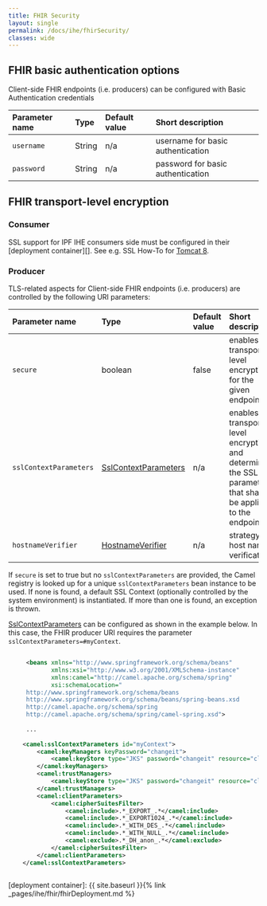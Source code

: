 ```yaml
---
title: FHIR Security
layout: single
permalink: /docs/ihe/fhirSecurity/
classes: wide
---
```


## FHIR basic authentication options

Client-side FHIR endpoints (i.e. producers) can be configured with Basic Authentication credentials

| Parameter name   | Type       | Default value | Short description                    |
|:-----------------|:-----------|:--------------|:------------------------------------ |
| `username`       | String     | n/a           | username for basic authentication    |
| `password`       | String     | n/a           | password for basic authentication    |


## FHIR transport-level encryption

### Consumer

SSL support for IPF IHE consumers side must be configured in their [deployment container][].
See e.g. SSL How-To for [Tomcat 8](https://tomcat.apache.org/tomcat-8.5-doc/ssl-howto.html).

### Producer

TLS-related aspects for Client-side FHIR endpoints (i.e. producers) are controlled by the following URI parameters:

| Parameter name         | Type                     | Default value | Short description                                                                    |
|:-----------------------|:-------------------------|:--------------|:-------------------------------------------------------------------------------------|
| `secure`               | boolean                  | false         | enables transport-level encryption for the given endpoint |
| `sslContextParameters` | [SslContextParameters]   | n/a           | enables transport-level encryption and determines the SSL parameters that shall be applied to the endpoint |
| `hostnameVerifier`     | [HostnameVerifier]       | n/a           | strategy for host name verification |

If `secure` is set to true but no `sslContextParameters` are provided, the Camel registry is looked up for 
a unique `sslContextParameters` bean instance to be used. If none is found, a default SSL Context (optionally controlled by the system environment) 
is instantiated. If more than one is found, an exception is thrown.


[SslContextParameters] can be configured as shown in the example below. In this case, the FHIR producer URI requires 
the parameter `sslContextParameters=#myContext`.

```xml

     <beans xmlns="http://www.springframework.org/schema/beans"
            xmlns:xsi="http://www.w3.org/2001/XMLSchema-instance"
            xmlns:camel="http://camel.apache.org/schema/spring"
            xsi:schemaLocation="
     http://www.springframework.org/schema/beans
     http://www.springframework.org/schema/beans/spring-beans.xsd
     http://camel.apache.org/schema/spring
     http://camel.apache.org/schema/spring/camel-spring.xsd">
     
     ...
     
    <camel:sslContextParameters id="myContext">
        <camel:keyManagers keyPassword="changeit">
            <camel:keyStore type="JKS" password="changeit" resource="client.jks"/>
        </camel:keyManagers>
        <camel:trustManagers>
            <camel:keyStore type="JKS" password="changeit" resource="client.jks"/>
        </camel:trustManagers>
        <camel:clientParameters>
            <camel:cipherSuitesFilter>
                <camel:include>.*_EXPORT_.*</camel:include>
                <camel:include>.*_EXPORT1024_.*</camel:include>
                <camel:include>.*_WITH_DES_.*</camel:include>
                <camel:include>.*_WITH_NULL_.*</camel:include>
                <camel:exclude>.*_DH_anon_.*</camel:exclude>
            </camel:cipherSuitesFilter>
        </camel:clientParameters>
    </camel:sslContextParameters>    
     
 ```


[SSLContextParameters]: https://camel.apache.org/camel-configuration-utilities.html
[HostnameVerifier]: https://docs.oracle.com/javase/8/docs/api/javax/net/ssl/HostnameVerifier.html
[deployment container]: {{ site.baseurl }}{% link _pages/ihe/fhir/fhirDeployment.md %}